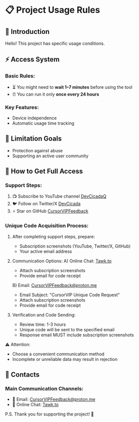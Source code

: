 # 📋 Project Usage Rules

## 👋 Introduction
Hello! This project has specific usage conditions.

## ⚡ Access System

### Basic Rules:
- ⏳ You might need to **wait 1–7 minutes** before using the tool  
- ⏰ You can run it only **once every 24 hours**

### Key Features:
- Device independence
- Automatic usage time tracking

## 🎯 Limitation Goals
- Protection against abuse
- Supporting an active user community

## 🎁 How to Get Full Access

### Support Steps:
1. 📺 Subscribe to YouTube channel [DevCicadaQ](https://www.youtube.com/@DevCicadaQ)
2. 🐦 Follow on Twitter/X [DevCicada](https://x.com/devcicaday)
3. ⭐ Star on GitHub [CursorVIPFeedback](https://github.com/DevCicadaY/CursorVIPFeedback)

### Unique Code Acquisition Process:
1. After completing support steps, prepare:
   - Subscription screenshots (YouTube, Twitter/X, GitHub)
   - Your active email address

2. Communication Options:
   A) Online Chat: [Tawk.to](https://tawk.to/cursorvipfeedback)
      - Attach subscription screenshots
      - Provide email for code receipt

   B) Email: CursorVIPFeedback@proton.me
      - Email Subject: "CursorVIP Unique Code Request"
      - Attach subscription screenshots
      - Provide email for code receipt

3. Verification and Code Sending:
   - Review time: 1-3 hours
   - Unique code will be sent to the specified email
   - Response email MUST include subscription screenshots

⚠️ Attention:
- Choose a convenient communication method
- Incomplete or unreliable data may result in rejection

## 💬 Contacts
### Main Communication Channels:
- 📧 Email: CursorVIPFeedback@proton.me
- 💬 Online Chat: [Tawk.to](https://tawk.to/cursorvipfeedback)

P.S. Thank you for supporting the project! 🙌
